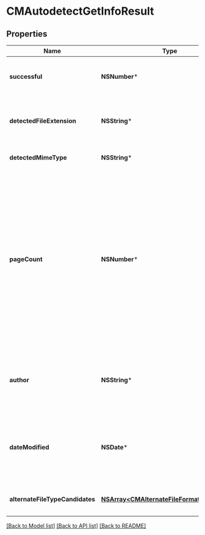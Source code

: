 # CMAutodetectGetInfoResult

## Properties
Name | Type | Description | Notes
------------ | ------------- | ------------- | -------------
**successful** | **NSNumber*** | True if the operation was successful, false otherwise | [optional] 
**detectedFileExtension** | **NSString*** | Detected file extension of the file format, with a leading period | [optional] 
**detectedMimeType** | **NSString*** | MIME type of this file extension | [optional] 
**pageCount** | **NSNumber*** | Number of pages in a page-based document; for presentations, this is the number of slides and for a spreadsheet this is the number of worksheets.  Contains 0 when the page count cannot be determined, or if the concept of page count does not apply (e.g. for an image) | [optional] 
**author** | **NSString*** | User name of the creator/author of the document, if available, null if not available | [optional] 
**dateModified** | **NSDate*** | The timestamp that the document was last modified, if available, null if not available | [optional] 
**alternateFileTypeCandidates** | [**NSArray&lt;CMAlternateFileFormatCandidate&gt;***](CMAlternateFileFormatCandidate.md) | Alternate file type options and their probability | [optional] 

[[Back to Model list]](../README.md#documentation-for-models) [[Back to API list]](../README.md#documentation-for-api-endpoints) [[Back to README]](../README.md)


